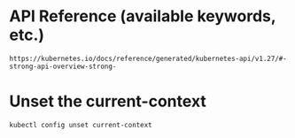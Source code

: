 # API Reference (available keywords, etc.)
`https://kubernetes.io/docs/reference/generated/kubernetes-api/v1.27/#-strong-api-overview-strong-`

# Unset the current-context
`kubectl config unset current-context`